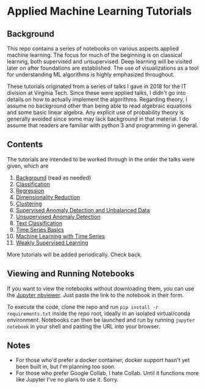 # Applied Machine Learning Tutorials

## Background

This repo contains a series of notebooks on various aspects applied machine learning. The focus for much of the beginning is on classical learning, both supervised and unsupervised. Deep learning will be visited later on after foundations are established. The use of visualizations as a tool for understanding ML algorithms is highly emphasized throughout.

These tutorials originated from a series of talks I gave in 2018 for the IT division at Virginia Tech. Since these were applied talks, I didn't go into details on how to actually implement the algorithms. Regarding theory, I assume no background other than being able to read algebraic equations and some basic linear algebra. Any explicit use of probability theory is generally avoided since some may lack background in that material. I do assume that readers are familiar with python 3 and programming in general.

## Contents

The tutorials are intended to be worked through in the order the talks were given, which are
1. [Background](https://github.com/rkingery/ml_tutorials/blob/master/background.pdf) (read as needed)
2. [Classification](https://github.com/rkingery/ml_tutorials/blob/master/classification.ipynb)
3. [Regression](https://github.com/rkingery/ml_tutorials/blob/master/regression.ipynb)
4. [Dimensionality Reduction](https://github.com/rkingery/ml_tutorials/blob/master/dimension_reduction.ipynb)
5. [Clustering](https://github.com/rkingery/ml_tutorials/blob/master/clustering.ipynb)
6. [Supervised Anomaly Detection and Unbalanced Data](https://github.com/rkingery/ml_tutorials/blob/master/supervised_anomalies.ipynb)
7. [Unsupervised Anomaly Detection](https://github.com/rkingery/ml_tutorials/blob/master/unsupervised_anomalies.ipynb)
8. [Text Classification](https://github.com/rkingery/ml_tutorials/blob/master/ml_with_text.ipynb)
9. [Time Series Basics](https://github.com/rkingery/ml_tutorials/blob/master/time_series_basics.ipynb)
10. [Machine Learning with Time Series](https://github.com/rkingery/ml_tutorials/blob/master/ml_time_series.ipynb)
11. [Weakly Supervised Learning](https://github.com/rkingery/ml_tutorials/blob/master/weak_supervision.ipynb)

More tutorials will be added periodically. Check back.

## Viewing and Running Notebooks

If you want to view the notebooks without downloading them, you can use the [Jupyter nbviewer](https://nbviewer.jupyter.org/). Just paste the link to the notebook in their form. 

To execute the code, clone the repo and run `pip install -r requirements.txt` inside the repo root, ideally in an isolated virtual/conda environment. Notebooks can then be launched and run by running `jupyter notebook` in your shell and pasting the URL into your browser.

## Notes
- For those who'd prefer a docker container, docker support hasn't yet been built in, but I'm planning too soon.
- For those who prefer Google Collab, I hate Collab. Until it functions more like Jupyter I've no plans to use it. Sorry.
